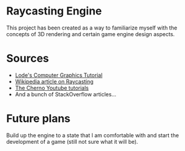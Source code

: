 # Raycasting Engine 
This project has been created as a way to familiarize myself with the concepts of 3D rendering and certain game engine design aspects.
# Sources
* [Lode's Computer Graphics Tutorial](https://lodev.org/cgtutor/index.html)
* [Wikipedia article on Raycasting](https://en.wikipedia.org/wiki/Ray_casting)
* [The Cherno Youtube tutorials](https://www.youtube.com/playlist?list=PL656DADE0DA25ADBB)
* And a bunch of StackOverflow articles...
# Future plans
Build up the engine to a state that I am comfortable with and start the development of a game (still not sure what it will be).
